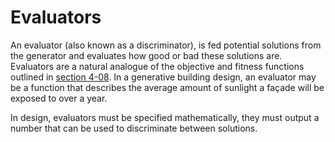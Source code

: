 # Evaluators

An evaluator (also known as a discriminator), is fed potential solutions from the generator and evaluates how good or bad these solutions are. Evaluators are a natural analogue of the objective and fitness functions outlined in [section 4-08](#what-do-you-mean-by-‘fitness’?). In a generative building design, an evaluator may be a function that describes the average amount of sunlight a façade will be exposed to over a year. 

In design, evaluators must be specified mathematically, they must output a number that can be used to discriminate between solutions. 
